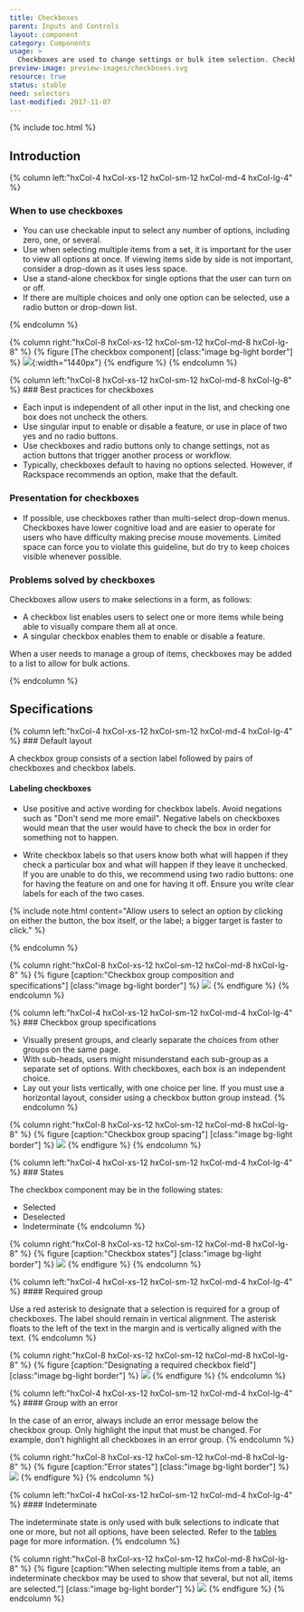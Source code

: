 ```yaml
---
title: Checkboxes
parent: Inputs and Controls
layout: component
category: Components
usage: >
  Checkboxes are used to change settings or bulk item selection. Checkboxes allow the user to select zero, one, or several items.
preview-image: preview-images/checkboxes.svg
resource: true
status: stable
need: selectors
last-modified: 2017-11-07
---
```


{% include toc.html %}

## Introduction
<div class="hxRow"  markdown="1">
{% column left:"hxCol-4 hxCol-xs-12 hxCol-sm-12 hxCol-md-4 hxCol-lg-4" %}

### When to use checkboxes

* You can use checkable input to select any number of options,
  including zero, one, or several.
* Use when selecting multiple items from a set, it is important for the
  user to view all options at once. If viewing items side by side is not
  important, consider a drop-down as it uses less space.
* Use a stand-alone checkbox for single options that the user can
  turn on or off.
* If there are multiple choices and only one option can be selected, use a
  radio button or drop-down list.

{% endcolumn %}

{% column right:"hxCol-8 hxCol-xs-12 hxCol-sm-12 hxCol-md-8 hxCol-lg-8" %}
{% figure [The checkbox component] [class:"image bg-light border"] %}
![]({{site.url}}/assets/images/components/inputs-and-controls/checkboxes/checkbox-hero.png){:width="1440px"}
{% endfigure %}
{% endcolumn %}

</div>

<div class="hxRow"  markdown="1">
{% column left:"hxCol-8 hxCol-xs-12 hxCol-sm-12 hxCol-md-8 hxCol-lg-8" %}
### Best practices for checkboxes

* Each input is independent of all other input in the list, and checking one
  box does not uncheck the others.
* Use singular input to enable or disable a feature, or use
  in place of two yes and no radio buttons.
* Use checkboxes and radio buttons only to change settings, not as action
  buttons that trigger another process or workflow.
* Typically, checkboxes default to having no options selected. However,
  if Rackspace recommends an option, make that the default.

### Presentation for checkboxes

* If possible, use checkboxes rather than multi-select drop-down menus.
  Checkboxes have lower cognitive load and are easier to operate for users
  who have difficulty making precise mouse movements. Limited space can force
  you to violate this guideline, but do try to keep choices visible whenever
  possible.

### Problems solved by checkboxes

Checkboxes allow users to make selections in a form, as follows:

- A checkbox list enables users to select one or more items while being able to visually compare them all at once.
- A singular checkbox enables them to enable or disable a feature.

When a user needs to manage a group of items, checkboxes may be added to a list to allow for bulk actions.

{% endcolumn %}
</div>

## Specifications

<div class="hxRow"  markdown="1">
{% column left:"hxCol-4 hxCol-xs-12 hxCol-sm-12 hxCol-md-4 hxCol-lg-4" %}
### Default layout

A checkbox group consists of a section label followed by pairs of checkboxes and checkbox labels.

#### Labeling checkboxes

* Use positive and active wording for checkbox labels. Avoid negations such as "Don't send me more email". Negative labels on checkboxes would mean that the user would have to check the box in order for something not to happen.

* Write checkbox labels so that users know both what will happen if they check a particular box and what will happen if they leave it unchecked. If you are unable to do this, we recommend using two radio buttons: one for having the feature on and one for having it off. Ensure you write clear labels for each of the two cases.

{% include note.html content="Allow users to select an option by clicking on either the button, the box itself, or the label; a bigger target is faster to click." %}

{% endcolumn %}

{% column right:"hxCol-8 hxCol-xs-12 hxCol-sm-12 hxCol-md-8 hxCol-lg-8" %}
{% figure [caption:"Checkbox group composition and specifications"] [class:"image bg-light border"] %}
 ![]({{site.url}}/assets/images/components/inputs-and-controls/checkboxes/checkbox-default.png)
 {% endfigure %}
{% endcolumn %}
</div>

<div class="hxRow"  markdown="1">
{% column left:"hxCol-4 hxCol-xs-12 hxCol-sm-12 hxCol-md-4 hxCol-lg-4" %}
### Checkbox group specifications

* Visually present groups, and clearly separate the choices from other groups
  on the same page.
* With sub-heads, users might misunderstand each sub-group as a separate set
  of options. With checkboxes, each box is an independent choice.
* Lay out your lists vertically, with one choice per line. If you must use a
  horizontal layout, consider using a checkbox button group instead.
{% endcolumn %}

{% column right:"hxCol-8 hxCol-xs-12 hxCol-sm-12 hxCol-md-8 hxCol-lg-8" %}
{% figure [caption:"Checkbox group spacing"] [class:"image bg-light border"] %}
 ![]({{site.url}}/assets/images/components/inputs-and-controls/checkboxes/checkbox-group-image.png)
 {% endfigure %}
{% endcolumn %}
</div>

<div class="hxRow"  markdown="1">
{% column left:"hxCol-4 hxCol-xs-12 hxCol-sm-12 hxCol-md-4 hxCol-lg-4" %}
### States

The checkbox component may be in the following states:

* Selected
* Deselected
* Indeterminate
{% endcolumn %}

{% column right:"hxCol-8 hxCol-xs-12 hxCol-sm-12 hxCol-md-8 hxCol-lg-8" %}
{% figure [caption:"Checkbox states"] [class:"image bg-light border"] %}
 ![]({{site.url}}/assets/images/components/inputs-and-controls/checkboxes/checkbox-states-image.png)
 {% endfigure %}
{% endcolumn %}
</div>

<div class="hxRow"  markdown="1">
{% column left:"hxCol-4 hxCol-xs-12 hxCol-sm-12 hxCol-md-4 hxCol-lg-4" %}
#### Required group

Use a red asterisk to designate that a selection is required for a group of checkboxes. The label should remain in vertical alignment. The asterisk floats to the left of the text in the margin and is vertically aligned with the text.
{% endcolumn %}

{% column right:"hxCol-8 hxCol-xs-12 hxCol-sm-12 hxCol-md-8 hxCol-lg-8" %}
{% figure [caption:"Designating a required checkbox field"] [class:"image bg-light border"] %}
 ![]({{site.url}}/assets/images/components/inputs-and-controls/checkboxes/checkbox-required-group-image.png)
 {% endfigure %}
{% endcolumn %}
</div>

<div class="hxRow"  markdown="1">
{% column left:"hxCol-4 hxCol-xs-12 hxCol-sm-12 hxCol-md-4 hxCol-lg-4" %}
#### Group with an error

In the case of an error, always include an error message below the checkbox
group. Only highlight the input that must be changed. For example, don’t
highlight all checkboxes in an error group.
{% endcolumn %}

{% column right:"hxCol-8 hxCol-xs-12 hxCol-sm-12 hxCol-md-8 hxCol-lg-8" %}
{% figure [caption:"Error states"] [class:"image bg-light border"] %}
 ![]({{site.url}}/assets/images/components/inputs-and-controls/checkboxes/checkbox-group-with-error-image.svg)
 {% endfigure %}
{% endcolumn %}
</div>

<div class="hxRow"  markdown="1">
{% column left:"hxCol-4 hxCol-xs-12 hxCol-sm-12 hxCol-md-4 hxCol-lg-4" %}
#### Indeterminate

The indeterminate state is only used with bulk selections to indicate that one
or more, but not all options, have been selected. Refer to the [tables]({{site.baseurl}}/components/tables.html) page
for more information.
{% endcolumn %}

{% column right:"hxCol-8 hxCol-xs-12 hxCol-sm-12 hxCol-md-8 hxCol-lg-8" %}
{% figure [caption:"When selecting multiple items from a table, an indeterminate
 checkbox may be used to show that several, but not all, items are selected."] [class:"image bg-light border"] %}
 ![]({{site.url}}/assets/images/components/inputs-and-controls/checkboxes/checkbox-indeterminate-image.png)
 {% endfigure %}
{% endcolumn %}
</div>

 
